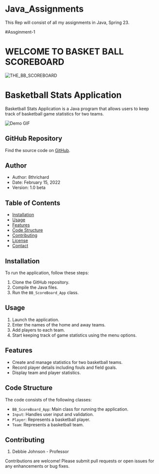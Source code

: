 # Java_Assignments
This Rep will consist of all my assignments in Java, Spring 23.

#Assginment-1
#                     WELCOME TO BASKET BALL SCOREBOARD
![THE_BB_SCOREBOARD](https://user-images.githubusercontent.com/118012295/228673853-d5a1edb7-8c81-4768-8a12-c18d49c99cf7.png)


# Basketball Stats Application

Basketball Stats Application is a Java program that allows users to keep track of basketball game statistics for two teams.

![Demo GIF](demo.gif)

## GitHub Repository

Find the source code on [GitHub](https://github.com/8thrichard/Java_Assignments.git).

## Author

- Author: 8thrichard
- Date: February 15, 2022
- Version: 1.0 beta

## Table of Contents

- [Installation](#installation)
- [Usage](#usage)
- [Features](#features)
- [Code Structure](#code-structure)
- [Contributing](#contributing)
- [License](#license)
- [Contact](#contact)

## Installation

To run the application, follow these steps:
1. Clone the GitHub repository.
2. Compile the Java files.
3. Run the `BB_ScoreBoard_App` class.

## Usage

1. Launch the application.
2. Enter the names of the home and away teams.
3. Add players to each team.
4. Start keeping track of game statistics using the menu options.

## Features

- Create and manage statistics for two basketball teams.
- Record player details including fouls and field goals.
- Display team and player statistics.

## Code Structure

The code consists of the following classes:
- `BB_ScoreBoard_App`: Main class for running the application.
- `Input`: Handles user input and validation.
- `Player`: Represents a basketball player.
- `Team`: Represents a basketball team.

## Contributing
1. Debbie Johnson - Professor

Contributions are welcome! Please submit pull requests or open issues for any enhancements or bug fixes.

